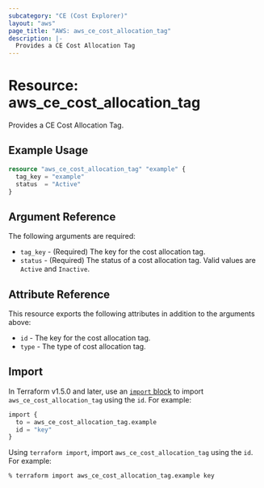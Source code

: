 ```yaml
---
subcategory: "CE (Cost Explorer)"
layout: "aws"
page_title: "AWS: aws_ce_cost_allocation_tag"
description: |-
  Provides a CE Cost Allocation Tag
---
```


# Resource: aws_ce_cost_allocation_tag

Provides a CE Cost Allocation Tag.

## Example Usage

```terraform
resource "aws_ce_cost_allocation_tag" "example" {
  tag_key = "example"
  status  = "Active"
}
```

## Argument Reference

The following arguments are required:

* `tag_key` - (Required) The key for the cost allocation tag.
* `status` - (Required) The status of a cost allocation tag. Valid values are `Active` and `Inactive`.

## Attribute Reference

This resource exports the following attributes in addition to the arguments above:

* `id` - The key for the cost allocation tag.
* `type` - The type of cost allocation tag.

## Import

In Terraform v1.5.0 and later, use an [`import` block](https://developer.hashicorp.com/terraform/language/import) to import `aws_ce_cost_allocation_tag` using the `id`. For example:

```terraform
import {
  to = aws_ce_cost_allocation_tag.example
  id = "key"
}
```

Using `terraform import`, import `aws_ce_cost_allocation_tag` using the `id`. For example:

```console
% terraform import aws_ce_cost_allocation_tag.example key
```
